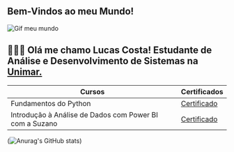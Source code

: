 ## Bem-Vindos ao meu Mundo!

![Gif meu mundo](https://media3.giphy.com/media/v1.Y2lkPTc5MGI3NjExYTdwdTVubm16bjNuamUyZWpoOG5xbDlza3gxZ2JqNXY0d2xmMzg3eSZlcD12MV9pbnRlcm5hbF9naWZfYnlfaWQmY3Q9Zw/6CFEdOfYzJMZDTNOnX/giphy.gif)

🧑🏾‍💻 Olá me chamo Lucas Costa!
Estudante de Análise e Desenvolvimento de Sistemas
na [Unimar.]("https://unimar.br/")
------

| Cursos | Certificados |
|--------|--------------|
|Fundamentos do Python | [Certificado](https://hermes.dio.me/certificates/SJMGBDBE.pdf) |
| Introdução à Análise de Dados com Power BI com a Suzano | [Certificado](https://hermes.dio.me/certificates/2S6NW9MA.pdf) |

(![Anurag's GitHub stats](https://github-readme-stats.vercel.app/api?username=anuraghazra&show_icons=true&theme=dracula))
